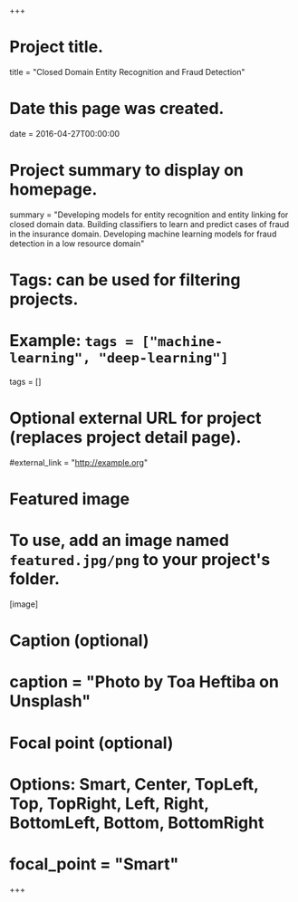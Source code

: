 +++
# Project title.
title = "Closed Domain Entity Recognition and Fraud Detection"

# Date this page was created.
date = 2016-04-27T00:00:00

# Project summary to display on homepage.
summary = "Developing models for entity recognition and entity linking for closed domain data. Building classifiers to learn and predict cases of fraud in the insurance domain. Developing machine learning models for fraud detection in a low resource domain"

# Tags: can be used for filtering projects.
# Example: `tags = ["machine-learning", "deep-learning"]`
tags = []

# Optional external URL for project (replaces project detail page).
#external_link = "http://example.org"

# Featured image
# To use, add an image named `featured.jpg/png` to your project's folder. 
[image]
  # Caption (optional)
#  caption = "Photo by Toa Heftiba on Unsplash"

  # Focal point (optional)
  # Options: Smart, Center, TopLeft, Top, TopRight, Left, Right, BottomLeft, Bottom, BottomRight
#  focal_point = "Smart"
+++
